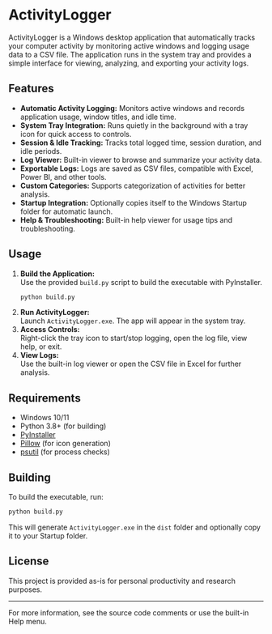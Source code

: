 # ActivityLogger

ActivityLogger is a Windows desktop application that automatically tracks your computer activity by monitoring active windows and logging usage data to a CSV file. The application runs in the system tray and provides a simple interface for viewing, analyzing, and exporting your activity logs.

## Features

- **Automatic Activity Logging:** Monitors active windows and records application usage, window titles, and idle time.
- **System Tray Integration:** Runs quietly in the background with a tray icon for quick access to controls.
- **Session & Idle Tracking:** Tracks total logged time, session duration, and idle periods.
- **Log Viewer:** Built-in viewer to browse and summarize your activity data.
- **Exportable Logs:** Logs are saved as CSV files, compatible with Excel, Power BI, and other tools.
- **Custom Categories:** Supports categorization of activities for better analysis.
- **Startup Integration:** Optionally copies itself to the Windows Startup folder for automatic launch.
- **Help & Troubleshooting:** Built-in help viewer for usage tips and troubleshooting.

## Usage

1. **Build the Application:**  
   Use the provided `build.py` script to build the executable with PyInstaller.
   ```sh
   python build.py
   ```
2. **Run ActivityLogger:**  
   Launch `ActivityLogger.exe`. The app will appear in the system tray.
3. **Access Controls:**  
   Right-click the tray icon to start/stop logging, open the log file, view help, or exit.
4. **View Logs:**  
   Use the built-in log viewer or open the CSV file in Excel for further analysis.

## Requirements

- Windows 10/11
- Python 3.8+ (for building)
- [PyInstaller](https://pyinstaller.org/)
- [Pillow](https://python-pillow.org/) (for icon generation)
- [psutil](https://pypi.org/project/psutil/) (for process checks)

## Building

To build the executable, run:
```sh
python build.py
```
This will generate `ActivityLogger.exe` in the `dist` folder and optionally copy it to your Startup folder.

## License

This project is provided as-is for personal productivity and research purposes.

---

For more information, see the source code comments or use the built-in Help menu.
